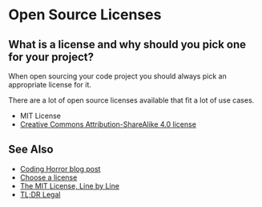 # Open Source Licenses

## What is a license and why should you pick one for your project?

When open sourcing your code project you should always pick an appropriate license
for it.

There are a lot of open source licenses available that fit a lot of use cases.

* MIT License
* [Creative Commons Attribution-ShareAlike 4.0 license](https://creativecommons.org/licenses/by-sa/4.0/legalcode)

## See Also

* [Coding Horror blog post](http://blog.codinghorror.com/pick-a-license-any-license/)
* [Choose a license](http://choosealicense.com/)
* [The MIT License, Line by Line](https://writing.kemitchell.com/2016/09/21/MIT-License-Line-by-Line.html)
* [TL;DR Legal](https://tldrlegal.com/)
